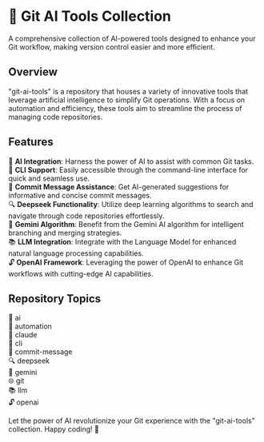 # 🚀 **Git AI Tools Collection**
A comprehensive collection of AI-powered tools designed to enhance your Git workflow, making version control easier and more efficient. 

## Overview
"git-ai-tools" is a repository that houses a variety of innovative tools that leverage artificial intelligence to simplify Git operations. With a focus on automation and efficiency, these tools aim to streamline the process of managing code repositories.

## Features
🤖 **AI Integration**: Harness the power of AI to assist with common Git tasks.  
🔧 **CLI Support**: Easily accessible through the command-line interface for quick and seamless use.  
📝 **Commit Message Assistance**: Get AI-generated suggestions for informative and concise commit messages.  
🔍 **Deepseek Functionality**: Utilize deep learning algorithms to search and navigate through code repositories effortlessly.  
💎 **Gemini Algorithm**: Benefit from the Gemini AI algorithm for intelligent branching and merging strategies.  
📚 **LLM Integration**: Integrate with the Language Model for enhanced natural language processing capabilities.  
🔓 **OpenAI Framework**: Leveraging the power of OpenAI to enhance Git workflows with cutting-edge AI capabilities.

## Repository Topics
🧠 ai  
🤖 automation  
📜 claude  
🔧 cli  
📝 commit-message  
🔍 deepseek  
💎 gemini  
🌐 git  
📚 llm  
🔓 openai  

Let the power of AI revolutionize your Git experience with the "git-ai-tools" collection. Happy coding! 🌟